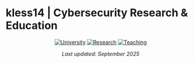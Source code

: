 # kless14 | Cybersecurity Research & Education

<div align="center">

[![University](https://img.shields.io/badge/University-Professor-darkblue?style=flat-square)](https://github.com/kless14)
[![Research](https://img.shields.io/badge/Research-Active-red?style=flat-square)](https://github.com/kless14)
[![Teaching](https://img.shields.io/badge/Teaching-Cybersecurity-green?style=flat-square)](https://github.com/kless14)


*Last updated: September 2025*

</div>
